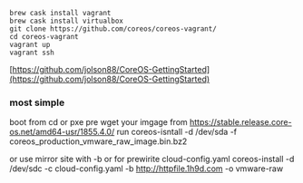 ```
brew cask install vagrant
brew cask install virtualbox
git clone https://github.com/coreos/coreos-vagrant/
cd coreos-vagrant
vagrant up
vagrant ssh
```

[https://github.com/jolson88/CoreOS-GettingStarted](https://github.com/jolson88/CoreOS-GettingStarted)






### most simple ### 
boot from cd or pxe
pre wget your imgage from 
https://stable.release.core-os.net/amd64-usr/1855.4.0/
run
coreos-isntall   -d /dev/sda -f coreos_production_vmware_raw_image.bin.bz2

or use mirror site with -b
or for prewirite cloud-config.yaml
coreos-install -d /dev/sdc -c cloud-config.yaml -b http://httpfile.1h9d.com  -o vmware-raw

